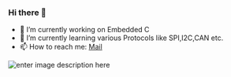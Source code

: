 ### Hi there 👋

- 🔭 I’m currently working on Embedded C
- 🌱 I’m currently learning various Protocols like SPI,I2C,CAN etc.
- 📫 How to reach me: [Mail](mailto:mustakim3000@gmail.com)

![enter image description here](https://github-readme-stats.vercel.app/api/top-langs/?username=mustakim300&layout=compact)
